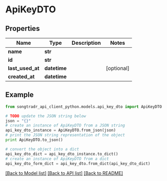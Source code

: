 # ApiKeyDTO


## Properties
Name | Type | Description | Notes
------------ | ------------- | ------------- | -------------
**name** | **str** |  | 
**id** | **str** |  | 
**last_used_at** | **datetime** |  | [optional] 
**created_at** | **datetime** |  | 

## Example

```python
from songtradr_api_client_python.models.api_key_dto import ApiKeyDTO

# TODO update the JSON string below
json = "{}"
# create an instance of ApiKeyDTO from a JSON string
api_key_dto_instance = ApiKeyDTO.from_json(json)
# print the JSON string representation of the object
print ApiKeyDTO.to_json()

# convert the object into a dict
api_key_dto_dict = api_key_dto_instance.to_dict()
# create an instance of ApiKeyDTO from a dict
api_key_dto_form_dict = api_key_dto.from_dict(api_key_dto_dict)
```
[[Back to Model list]](../README.md#documentation-for-models) [[Back to API list]](../README.md#documentation-for-api-endpoints) [[Back to README]](../README.md)


